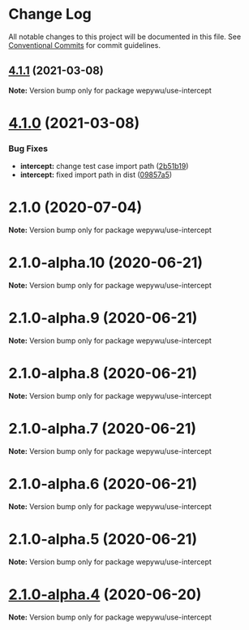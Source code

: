 # Change Log

All notable changes to this project will be documented in this file.
See [Conventional Commits](https://conventionalcommits.org) for commit guidelines.

## [4.1.1](https://github.com/zhangli344236745/wepy/compare/v4.1.0...v4.1.1) (2021-03-08)

**Note:** Version bump only for package wepywu/use-intercept





# [4.1.0](https://github.com/zhangli344236745/wepy/compare/v2.1.0...v4.1.0) (2021-03-08)


### Bug Fixes

* **intercept:** change test case import path ([2b51b19](https://github.com/zhangli344236745/wepy/commit/2b51b19da1052a9fe953db0ed924c0e1dde06d3d))
* **intercept:** fixed import path in dist ([09857a5](https://github.com/zhangli344236745/wepy/commit/09857a5f5fa7cedf121490411cb57fe912a53b32))






# 2.1.0 (2020-07-04)

**Note:** Version bump only for package wepywu/use-intercept





# 2.1.0-alpha.10 (2020-06-21)

**Note:** Version bump only for package wepywu/use-intercept





# 2.1.0-alpha.9 (2020-06-21)

**Note:** Version bump only for package wepywu/use-intercept





# 2.1.0-alpha.8 (2020-06-21)

**Note:** Version bump only for package wepywu/use-intercept





# 2.1.0-alpha.7 (2020-06-21)

**Note:** Version bump only for package wepywu/use-intercept





# 2.1.0-alpha.6 (2020-06-21)

**Note:** Version bump only for package wepywu/use-intercept





# 2.1.0-alpha.5 (2020-06-21)

**Note:** Version bump only for package wepywu/use-intercept





# [2.1.0-alpha.4](https://github.com/zhangli344236745/wepy/compare/v2.1.0-alpha.2...v2.1.0-alpha.4) (2020-06-20)

**Note:** Version bump only for package wepywu/use-intercept
